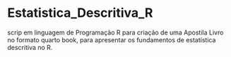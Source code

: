 # Estatistica_Descritiva_R
scrip em linguagem de Programação R para criação de uma Apostila Livro no formato quarto book, para apresentar os fundamentos de estatística descritiva no R.
